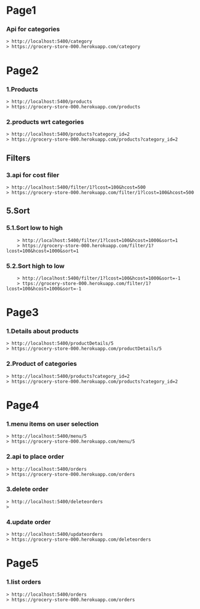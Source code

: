 # Page1 
### Api for categories 
    > http://localhost:5400/category
    > https://grocery-store-000.herokuapp.com/category

# Page2 
### 1.Products 
    > http://localhost:5400/products
    > https://grocery-store-000.herokuapp.com/products
### 2.products wrt categories
    > http://localhost:5400/products?category_id=2
    > https://grocery-store-000.herokuapp.com/products?category_id=2
## Filters
### 3.api for cost filer 
    > http://localhost:5400/filter/1?lcost=100&hcost=500
    > https://grocery-store-000.herokuapp.com/filter/1?lcost=100&hcost=500
    
## 5.Sort 
### 5.1.Sort low to high 
        > http://localhost:5400/filter/1?lcost=100&hcost=1000&sort=1
        > https://grocery-store-000.herokuapp.com/filter/1?lcost=100&hcost=1000&sort=1
### 5.2.Sort high to low 
        > http://localhost:5400/filter/1?lcost=100&hcost=1000&sort=-1
        > ttps://grocery-store-000.herokuapp.com/filter/1?lcost=100&hcost=1000&sort=-1

# Page3

 ### 1.Details about products 
    > http://localhost:5400/productDetails/5
    > https://grocery-store-000.herokuapp.com/productDetails/5
 ### 2.Product of categories 
    > http://localhost:5400/products?category_id=2
    > https://grocery-store-000.herokuapp.com/products?category_id=2

# Page4 

###  1.menu items on user selection 
    > http://localhost:5400/menu/5
    > https://grocery-store-000.herokuapp.com/menu/5
### 2.api to place order 
    > http://localhost:5400/orders
    > https://grocery-store-000.herokuapp.com/orders
### 3.delete order 
    > http://localhost:5400/deleteorders
    >
### 4.update order 
    > http://localhost:5400/updateorders
    > https://grocery-store-000.herokuapp.com/deleteorders

# Page5

### 1.list orders
    > http://localhost:5400/orders
    > https://grocery-store-000.herokuapp.com/orders
